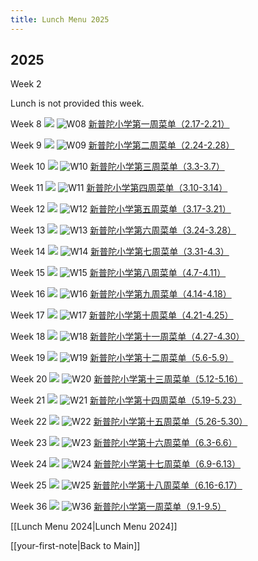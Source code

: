```yaml
---
title: Lunch Menu 2025
---
```


## 2025

Week 2

Lunch is not provided this week.

Week 8
<img src="{{ site.baseurl }}/assets/img/2025/lunch-25-w08.webp"/>
![W08](lunch-25-w08.webp)
[新普陀小学第一周菜单（2.17-2.21）](https://mp.weixin.qq.com/s?__biz=MzAxMzI0NzY3OA==&mid=2653213003&idx=1&sn=0605d31fc9b1e5711779ae1ddc75fa4b&chksm=81f345aa78ba27a4b6d3bada91646b1b50c61450af27868e824881b6402c67849d205f8fe7f1)

Week 9
<img src="{{ site.baseurl }}/assets/img/2025/lunch-25-w09.webp"/>
![W09](lunch-25-w09.webp)
[新普陀小学第二周菜单（2.24-2.28）](https://mp.weixin.qq.com/s?__biz=MzAxMzI0NzY3OA==&mid=2653214343&idx=2&sn=299a6e0afb5161744fe719dfbf4d4bfb&chksm=81ca2aa6fb1a1ee092cea1a89f3d20fcd7d65c147724cb3ecb170ad7196c86d68fcf09eced7c)

Week 10
<img src="{{ site.baseurl }}/assets/img/2025/lunch-25-w10.webp"/>
![W10](lunch-25-w10.webp)
[新普陀小学第三周菜单（3.3-3.7）](https://mp.weixin.qq.com/s?__biz=MzAxMzI0NzY3OA==&mid=2653214530&idx=1&sn=204e35490a6edf68a2015daf41c28442&chksm=81c90737588ebea00c435d5be845132ca5783b955e7a6fd280c51ee165b66ac833e07ec34948)

Week 11
<img src="{{ site.baseurl }}/assets/img/2025/lunch-25-w11.png"/>
![W11](lunch-25-w11.png)
[新普陀小学第四周菜单（3.10-3.14）](https://mp.weixin.qq.com/s?__biz=MzAxMzI0NzY3OA==&mid=2653215034&idx=2&sn=a657f9ed18a4e8b492ac8374284611ad&chksm=8187a6dcf0e6420d841d9f3df766669be40fae908b3611ee9da26af3b5ae447baafabde883e3)

Week 12
<img src="{{ site.baseurl }}/assets/img/2025/lunch-25-w12.webp"/>
![W12](lunch-25-w12.webp)
[新普陀小学第五周菜单（3.17-3.21）](https://mp.weixin.qq.com/s?__biz=MzAxMzI0NzY3OA==&mid=2653215588&idx=2&sn=b7a52555ea0fce100a4e16ca8819a492&chksm=8108e5e769fd02187be558c88a1c702fef2e8f0fb275ea788123c680638394dc912f9da5e94c)

Week 13
<img src="{{ site.baseurl }}/assets/img/2025/lunch-25-w13.webp"/>
![W13](lunch-25-w13.webp)
[新普陀小学第六周菜单（3.24-3.28）](https://mp.weixin.qq.com/s?__biz=MzAxMzI0NzY3OA==&mid=2653215948&idx=2&sn=ad76038bf63487c50dff9c3e6e30070b&chksm=813b38abf547ebae5621250cc523a866208d4c21cb8efc982d2fc6fd0f8bbab794aaf5bec022)

Week 14
<img src="{{ site.baseurl }}/assets/img/2025/lunch-25-w14.webp"/>
![W14](lunch-25-w14.webp)
[新普陀小学第七周菜单（3.31-4.3）](https://mp.weixin.qq.com/s?__biz=MzAxMzI0NzY3OA==&mid=2653216568&idx=2&sn=363f1561cfadace9d514083061c882a8&chksm=8197917bf8658438920bab984429d2086a6137e8747f5697dfa0dd07110f07fe16835b41ffc3)

Week 15
<img src="{{ site.baseurl }}/assets/img/2025/lunch-25-w15.webp"/>
![W15](lunch-25-w15.webp)
[新普陀小学第八周菜单（4.7-4.11）](https://mp.weixin.qq.com/s?__biz=MzAxMzI0NzY3OA==&mid=2653216988&idx=3&sn=5e09026d94d05e5afab2b961b3ac45f1&chksm=81e94636d6364138e979240bbf4bae0e284809c5a9396b206960425cba8a6d7ff1dfe7b7f42e&sessionid=1744086469)

Week 16
<img src="{{ site.baseurl }}/assets/img/2025/lunch-25-w16.webp"/>
![W16](lunch-25-w16.webp)
[新普陀小学第九周菜单（4.14-4.18）](https://mp.weixin.qq.com/s?__biz=MzAxMzI0NzY3OA==&mid=2653218325&idx=2&sn=1251230345e66fec4709f29c6475bd3a&chksm=813d30ae64d1f741c3fc2245f5095be286f332e35db2ea3dc2c436e58949e215679cc0364e3d)

Week 17
<img src="{{ site.baseurl }}/assets/img/2025/lunch-25-w17.webp"/>
![W17](lunch-25-w17.webp)
[新普陀小学第十周菜单（4.21-4.25）](https://mp.weixin.qq.com/s?__biz=MzAxMzI0NzY3OA==&mid=2653222193&idx=1&sn=36ea4cf66cea9762eb86f24fabf58cbe&chksm=8169f3186188be415a12962743e99db8a4eaeab9af6ddfe31e94233d963b101e0099aac02ed5)

Week 18
<img src="{{ site.baseurl }}/assets/img/2025/lunch-25-w18.webp"/>
![W18](lunch-25-w18.webp)
[新普陀小学第十一周菜单（4.27-4.30）](https://mp.weixin.qq.com/s?__biz=MzAxMzI0NzY3OA==&mid=2653222612&idx=1&sn=63c5178055ba9ed4f57bc514dec11c93&chksm=8192111421e4eeb155208e5d84aaf7205f3ffcccf0a99491bc217465298cb1c1fe7c3642258f)

Week 19
<img src="{{ site.baseurl }}/assets/img/2025/lunch-25-w19.webp"/>
![W19](lunch-25-w19.webp)
[新普陀小学第十二周菜单（5.6-5.9）](https://mp.weixin.qq.com/s?__biz=MzAxMzI0NzY3OA==&mid=2653223252&idx=2&sn=a3a8e38a8d7f325deee11ec1ed34f872&chksm=81f862a36f20aa46d051c7a56677457c1398ccf67599db678fe0f0f28cbdcc2fb7b3d29628ac)

Week 20 
<img src="{{ site.baseurl }}/assets/img/2025/lunch-25-w20.webp"/>
![W20](lunch-25-w20.webp)
[新普陀小学第十三周菜单（5.12-5.16）](https://mp.weixin.qq.com/s?__biz=MzAxMzI0NzY3OA==&mid=2653224236&idx=2&sn=6220c1730d4a1f4544c56951af3495c8&chksm=81329df3fe02c80d587eb20322d8b34953a981a3a2634d3e0aa776177436e81272e4ffccfa6a)

Week 21 
<img src="{{ site.baseurl }}/assets/img/2025/lunch-25-w21.webp"/>
![W21](lunch-25-w21.webp)
[新普陀小学第十四周菜单（5.19-5.23）](https://mp.weixin.qq.com/s?__biz=MzAxMzI0NzY3OA==&mid=2653224948&idx=1&sn=10b21059503654ec22aabeec6743d370&chksm=81369934f162c58a114d3db7448b05afa93d96df2fcf3cebda9b87f75623907a64375e9982ad)

Week 22 
<img src="{{ site.baseurl }}/assets/img/2025/lunch-25-w22.webp"/>
![W22](lunch-25-w22.webp)
[新普陀小学第十五周菜单（5.26-5.30）](https://mp.weixin.qq.com/s?__biz=MzAxMzI0NzY3OA==&mid=2653225168&idx=1&sn=37a3c15e21265e26378a31b983db1b01&chksm=81c5bf9d709bca66c49654eb4123b6aff2c79fa2fce308ac2c3a4a9c3484ea54256095a955ce)

Week 23 
<img src="{{ site.baseurl }}/assets/img/2025/lunch-25-w23.webp"/>
![W23](lunch-25-w23.webp)
[新普陀小学第十六周菜单（6.3-6.6）](https://mp.weixin.qq.com/s?__biz=MzAxMzI0NzY3OA==&mid=2653227756&idx=1&sn=e063c7403982c82f6e6bac476d903e8a&chksm=8135055cd0503c59753e5736dc55995a223c61ae2086ef2160eb3debb74afb770c30ba5063bb)

Week 24 
<img src="{{ site.baseurl }}/assets/img/2025/lunch-25-w24.webp"/>
![W24](lunch-25-w24.webp)
[新普陀小学第十七周菜单（6.9-6.13）](https://mp.weixin.qq.com/s?__biz=MzAxMzI0NzY3OA==&mid=2653228052&idx=1&sn=bb2f4ff16edc57a79c14c71b5b804ac3&chksm=81ff4929cf02b5558bb33f3db0096443d9772226ccc22f63bf928a0132900aa15fb9fcdb56c9)

Week 25 
<img src="{{ site.baseurl }}/assets/img/2025/lunch-25-w25.webp"/>
![W25](lunch-25-w25.webp)
[新普陀小学第十八周菜单（6.16-6.17）](https://mp.weixin.qq.com/s?__biz=MzAxMzI0NzY3OA==&mid=2653228690&idx=2&sn=41016a86766592543d81c7898a4df66b&chksm=816e2c9399b20a35e60f49760a2237ef39874b5b8884464a48773aa1937d784adbe0f3252b7f)

Week 36
<img src="{{ site.baseurl }}/assets/img/2025/lunch-25-w36.webp"/>
![W36](lunch-25-w36.webp)
[新普陀小学第一周菜单（9.1-9.5）](https://mp.weixin.qq.com/s?__biz=MzAxMzI0NzY3OA==&mid=2653234480&idx=2&sn=65d7ca24ea901ce2c9865263e0cee5a2&chksm=811ee000131cab49d7088b08a01ebef8a07ee87c755d7563619445d0dd041f0bb77c40a84f31)

[[Lunch Menu 2024|Lunch Menu 2024]]

[[your-first-note|Back to Main]]
